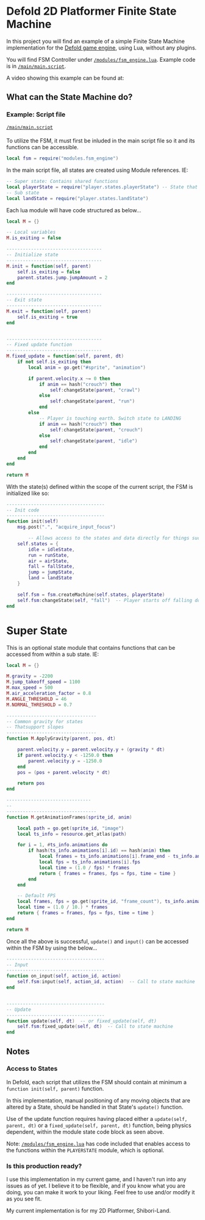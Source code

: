# Defold 2D Platformer Finite State Machine

In this project you will find an example of a simple Finite State Machine implementation for the <a href="https://www.defold.com">Defold game engine</a>, using Lua, without any plugins.

You will find FSM Controller under <a href="modules/fsm_engine.lua">`/modules/fsm_engine.lua`</a>. Example code is in <a href="main/main.script">`/main/main.script`</a>.

A video showing this example can be found at: 


## What can the State Machine do?

### Example: Script file
<a href="main/main.script">`/main/main.script`</a>
####
To utilize the FSM, it must first be inluded in the main script file so it and its functions can be accessible.
```lua
local fsm = require("modules.fsm_engine")
```

In the main script file, all states are created using Module references. IE: 

```lua
-- Super state: Contains shared functions
local playerState = require("player.states.playerState") -- State that contains shared functions
-- Sub state
local landState = require("player.states.landState")
```

Each lua module will have code structured as below...

```lua
local M = {}

-- Local variables
M.is_exiting = false

-----------------------------------
-- Initialize state
-----------------------------------
M.init = function(self, parent)
	self.is_exiting = false
	parent.states.jump.jumpAmount = 2
end

-----------------------------------
-- Exit state
-----------------------------------
M.exit = function(self, parent)
	self.is_exiting = true
end


-----------------------------------
-- Fixed update function
-----------------------------------
M.fixed_update = function(self, parent, dt)
	if not self.is_exiting then
		local anim = go.get("#sprite", "animation")

		if parent.velocity.x ~= 0 then
			if anim == hash("crouch") then
				self:changeState(parent, "crawl")
			else
				self:changeState(parent, "run")
			end
		else
			-- Player is touching earth. Switch state to LANDING
			if anim == hash("crouch") then
				self:changeState(parent, "crouch")
			else
				self:changeState(parent, "idle")
			end
		end
	end	
end

return M
```
With the state(s) defined within the scope of the current script, the FSM is initialized like so:

```lua
------------------------------------
-- Init code 
------------------------------------
function init(self)
	msg.post(".", "acquire_input_focus")

        -- Allows access to the states and data directly for things such as condition checks.
	self.states = {
		idle = idleState,
		run = runState,
		air = airState,
		fall = fallState,
		jump = jumpState,
		land = landState
	}

	self.fsm = fsm.createMachine(self.states, playerState)
	self.fsm:changeState(self, "fall")  -- Player starts off falling down
end
```

# Super State

This is an optional state module that contains functions that can be accessed from within a sub state. IE:
```lua
local M = {}

M.gravity = -2200
M.jump_takeoff_speed = 1100
M.max_speed = 500
M.air_acceleration_factor = 0.8
M.ANGLE_THRESHOLD = 46
M.NORMAL_THRESHOLD = 0.7

---------------------------------
-- Common gravity for states
-- Thatsupport slopes
---------------------------------
function M.ApplyGravity(parent, pos, dt)

	parent.velocity.y = parent.velocity.y + (gravity * dt)
	if parent.velocity.y < -1250.0 then 
		parent.velocity.y = -1250.0
	end
	pos = (pos + parent.velocity * dt)

	return pos
end

-------------------------------
--
---------------------------------
function M.getAnimationFrames(sprite_id, anim)

	local path = go.get(sprite_id, "image")
	local ts_info = resource.get_atlas(path)

	for i = 1, #ts_info.animations do
		if hash(ts_info.animations[i].id) == hash(anim) then
			local frames = ts_info.animations[i].frame_end - ts_info.animations[i].frame_start
			local fps = ts_info.animations[i].fps
			local time = (1.0 / fps) * frames
			return { frames = frames, fps = fps, time = time }
		end
	end

	-- Default FPS
	local frames, fps = go.get(sprite_id, "frame_count"), ts_info.animations[1].fps
	local time = (1.0 / 10.) * frames
	return { frames = frames, fps = fps, time = time }
end

return M

```

Once all the above is successful, `update()` and `input()` can be accessed within the FSM by using the below...

```lua
------------------------------------
-- Input
------------------------------------
function on_input(self, action_id, action)
	self.fsm:input(self, action_id, action)  -- Call to state machine
end


------------------------------------
-- Update
------------------------------------
function update(self, dt)  -- or fixed_update(self, dt)  
	self.fsm:fixed_update(self, dt)  -- Call to state machine
end
```

## Notes

### Access to States

In Defold, each script that utilizes the FSM should contain at minimum a `function init(self, parent)` function. 

In this implementation, manual positioning of any moving objects that are altered by a State, should be handled in that State's `update()` function.

Use of the update function requires having placed either a `update(self, parent, dt)` or a `fixed_update(self, parent, dt)` function, being physics dependent, within the module state code block as seen above.

Note: <a href="modules/fsm_engine.lu">`/modules/fsm_engine.lua`</a> has code included that enables access to the functions within the `PLAYERSTATE` module, which is optional.



### Is this production ready?

I use this implementation in my current game, and I haven't run into any issues as of yet. I believe it to be flexible, and if you know what you are doing, 
you can make it work to your liking. Feel free to use and/or modify it as you see fit. 

My current implementation is for my 2D Platformer, Shibori-Land.

